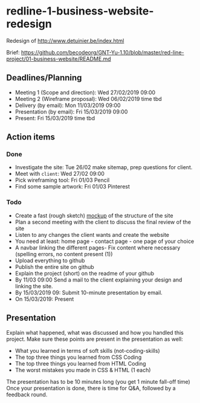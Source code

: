# redline-1-business-website-redesign

Redesign of http://www.detuinier.be/index.html

Brief: https://github.com/becodeorg/GNT-Yu-1.10/blob/master/red-line-project/01-business-website/README.md

## Deadlines/Planning
- Meeting 1 (Scope and direction): Wed 27/02/2019 09:00
- Meeting 2 (Wireframe proposal): Wed 06/02/2019 time tbd
- Delivery (by email): Mon 11/03/2019 09:00
- Presentation (by email): Fri 15/03/2019 09:00
- Present: Fri 15/03/2019 time tbd

## Action items

### Done
- Investigate the site: Tue 26/02 make sitemap, prep questions for client.
- Meet with `client`: Wed 27/02 09:00
- Pick wireframing tool: Fri 01/03 Pencil
- Find some sample artwork: Fri 01/03 Pinterest

### Todo

- Create a fast (rough sketch) [mockup](https://github.com/taggar/redline-1-business-website-redesign/blob/master/_wireframe/test_export/index.html) of the structure of the site
- Plan a second meeting with the client to discuss the final review of the site
- Listen to any changes the client wants and create the website
- You need at least: home page - contact page - one page of your choice
- A navbar linking the different pages- Fix content where necessary (spelling errors, no content present (1))
- Upload everything to github
- Publish the entire site on github
- Explain the project (short) on the readme of your github
- By 11/03 09:00 Send a mail to the client explaining your design and linking the site.
- By 15/03/2019 09: Submit 10-minute presentation by email.
- On 15/03/2019: Present

## Presentation

Explain what happened, what was discussed and how you handled this project.
Make sure these points are present in the presentation as well:

- What you learned in terms of soft skills (not-coding-skills)
- The top three things you learned from CSS Coding
- The top three things you learned from HTML Coding
- The worst mistakes you made in CSS & HTML (1 each)

The presentation has to be 10 minutes long (you get 1 minute fall-off time)
Once your presentation is done, there is time for Q&A, followed by a feedback round.
